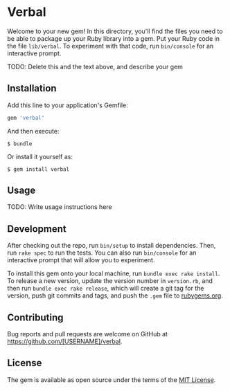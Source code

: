 # Verbal

Welcome to your new gem! In this directory, you'll find the files you need to be able to package up your Ruby library into a gem. Put your Ruby code in the file `lib/verbal`. To experiment with that code, run `bin/console` for an interactive prompt.

TODO: Delete this and the text above, and describe your gem

## Installation

Add this line to your application's Gemfile:

```ruby
gem 'verbal'
```

And then execute:

    $ bundle

Or install it yourself as:

    $ gem install verbal

## Usage

TODO: Write usage instructions here

## Development

After checking out the repo, run `bin/setup` to install dependencies. Then, run `rake spec` to run the tests. You can also run `bin/console` for an interactive prompt that will allow you to experiment.

To install this gem onto your local machine, run `bundle exec rake install`. To release a new version, update the version number in `version.rb`, and then run `bundle exec rake release`, which will create a git tag for the version, push git commits and tags, and push the `.gem` file to [rubygems.org](https://rubygems.org).

## Contributing

Bug reports and pull requests are welcome on GitHub at https://github.com/[USERNAME]/verbal.


## License

The gem is available as open source under the terms of the [MIT License](http://opensource.org/licenses/MIT).

